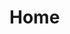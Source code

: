 # Home

<script setup>
import { useRouter } from 'vitepress'
import { getLanguage } from '@/helper'

const router = useRouter()
const locale = getLanguage()

router.go(`/${locale}/`)
</script>
